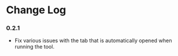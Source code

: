 # Change Log

### 0.2.1
- Fix various issues with the tab that is automatically opened when running the tool.